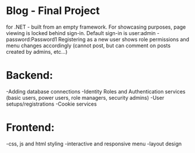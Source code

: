 # Blog - Final Project 
for .NET - built from an empty framework.
For showcasing purposes, page viewing is locked behind sign-in. Default sign-in is user:admin - password:Password1
Registering as a new user shows role permissions and menu changes accordingly (cannot post, but can comment on posts created by admins, etc...)

# Backend:
-Adding database connections
-Identity Roles and Authentication services (basic users, power users, role managers, security admins)
-User setups/registrations
-Cookie services


# Frontend:
-css, js and html styling
-interactive and responsive menu
-layout design
